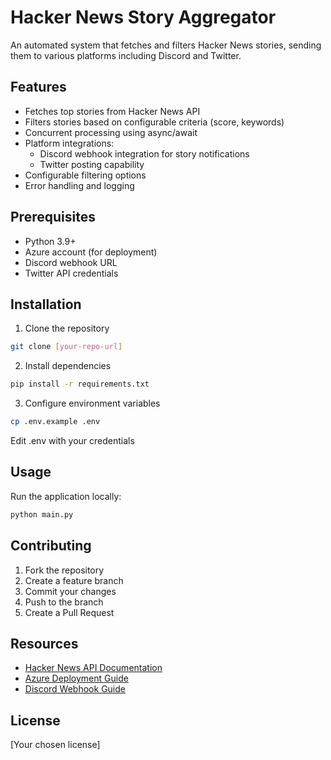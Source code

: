 # Hacker News Story Aggregator

An automated system that fetches and filters Hacker News stories, sending them to various platforms including Discord and Twitter.

## Features

- Fetches top stories from Hacker News API
- Filters stories based on configurable criteria (score, keywords)
- Concurrent processing using async/await
- Platform integrations:
  - Discord webhook integration for story notifications
  - Twitter posting capability
- Configurable filtering options
- Error handling and logging

## Prerequisites

- Python 3.9+
- Azure account (for deployment)
- Discord webhook URL
- Twitter API credentials

## Installation

1. Clone the repository

```bash
git clone [your-repo-url]
```

2. Install dependencies

```bash
pip install -r requirements.txt
```

3. Configure environment variables

```bash
cp .env.example .env
```
Edit .env with your credentials


## Usage

Run the application locally:

```bash
python main.py
```



## Contributing

1. Fork the repository
2. Create a feature branch
3. Commit your changes
4. Push to the branch
5. Create a Pull Request


## Resources

- [Hacker News API Documentation](https://github.com/HackerNews/API)
- [Azure Deployment Guide](https://learn.microsoft.com/en-us/azure/app-service/quickstart-python)
- [Discord Webhook Guide](https://discord.com/developers/docs/resources/webhook)

## License

[Your chosen license]

